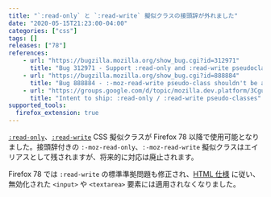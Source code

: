 ```yaml
---
title: "`:read-only` と `:read-write` 擬似クラスの接頭辞が外れました"
date: "2020-05-15T21:23:00-04:00"
categories: ["css"]
tags: []
releases: ["78"]
references:
    - url: "https://bugzilla.mozilla.org/show_bug.cgi?id=312971"
      title: "Bug 312971 - Support :read-only and :read-write pseudoclasses (unprefix)"
    - url: "https://bugzilla.mozilla.org/show_bug.cgi?id=888884"
      title: "Bug 888884 - :-moz-read-write pseudo-class shouldn't be applied on <input type=text disabled> and <textarea disabled>"
    - url: "https://groups.google.com/d/topic/mozilla.dev.platform/3CguC7Mp3yQ/discussion"
      title: "Intent to ship: :read-only / :read-write pseudo-classes"
supported_tools:
  firefox_extension: true
---
```

[`:read-only`](https://developer.mozilla.org/docs/Web/CSS/:read-only)、[`:read-write`](https://developer.mozilla.org/docs/Web/CSS/:read-write) CSS 擬似クラスが Firefox 78 以降で使用可能となりました。接頭辞付きの `:-moz-read-only`、`:-moz-read-write` 擬似クラスはエイリアスとして残されますが、将来的に対応は廃止されます。

Firefox 78 では `:read-write` の標準準拠問題も修正され、[HTML 仕様](https://html.spec.whatwg.org/#selector-read-write) に従い、無効化された `<input>` や `<textarea>` 要素には適用されなくなりました。
